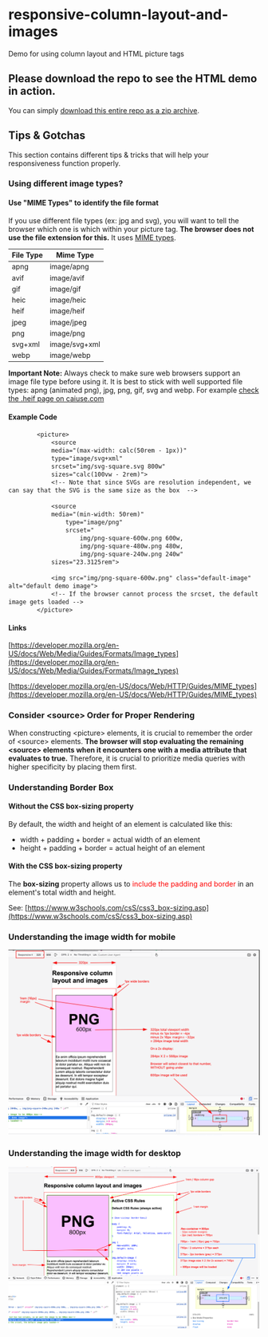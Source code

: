 # responsive-column-layout-and-images

Demo for using column layout and HTML picture tags


## Please download the repo to see the HTML demo in action.

You can simply [download this entire repo as a zip archive](https://github.com/JACGWD/responsive-column-layout-and-images/archive/refs/heads/main.zip).

## Tips & Gotchas

This section contains different tips & tricks that will help your responsiveness function properly.

### Using different image types?

#### Use "MIME Types" to identify the file format

If you use different file types (ex: jpg and svg), you will want to tell the browser which one is which within your picture tag. **The browser does not use the file extension for this.** It uses [MIME types](https://www.iana.org/assignments/media-types/media-types.xhtml#image).

|File Type|Mime Type|
|---|---|
|apng|image/apng|
|avif|image/avif|
|gif|image/gif|
|heic|image/heic|
|heif|image/heif|
|jpeg|image/jpeg|
|png|image/png|
|svg+xml|image/svg+xml|
|webp|image/webp|

**Important Note:** Always check to make sure web browsers support an image file type before using it. It is best to stick with well supported file types: apng (animated png), jpg, png, gif, svg and webp. For example [check the .heif page on caiuse.com](https://caniuse.com/heif)

#### Example Code

            <picture>
                <source
                media="(max-width: calc(50rem - 1px))"
                type="image/svg+xml"
                srcset="img/svg-square.svg 800w"
                sizes="calc(100vw - 2rem)">
                <!-- Note that since SVGs are resolution independent, we can say that the SVG is the same size as the box  -->

                <source
                media="(min-width: 50rem)"
                    type="image/png"
                    srcset="
                        img/png-square-600w.png 600w,
                        img/png-square-480w.png 480w,
                        img/png-square-240w.png 240w"
                sizes="23.3125rem">

                <img src="img/png-square-600w.png" class="default-image" alt="default demo image">
                <!-- If the browser cannot process the srcset, the default image gets loaded -->
            </picture>    

#### Links

[https://developer.mozilla.org/en-US/docs/Web/Media/Guides/Formats/Image_types](https://developer.mozilla.org/en-US/docs/Web/Media/Guides/Formats/Image_types)

[https://developer.mozilla.org/en-US/docs/Web/HTTP/Guides/MIME_types](https://developer.mozilla.org/en-US/docs/Web/HTTP/Guides/MIME_types)


### Consider \<source> Order for Proper Rendering

When constructing \<picture> elements, it is crucial to remember the order of \<source> elements. **The browser will stop evaluating the remaining \<source> elements when it encounters one with a media attribute that evaluates to true.** Therefore, it is crucial to prioritize media queries with higher specificity by placing them first.

### Understanding Border Box

#### Without the CSS box-sizing property

By default, the width and height of an element is calculated like this:

- width + padding + border = actual width of an element
- height + padding + border = actual height of an element

#### With the CSS box-sizing property

The **box-sizing** property allows us to <span style="color:red">include the padding and border</span> in an element's total width and height.

See: [https://www.w3schools.com/csS/css3_box-sizing.asp](https://www.w3schools.com/csS/css3_box-sizing.asp)


### Understanding the image width for mobile

<img src="./img/320px-explanation.png" alt="mobile width calculation">


### Understanding the image width for desktop
        
<img src="./img/800px-explanation.png" alt="desktop width calculation">
        
    